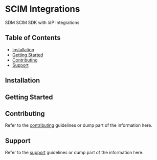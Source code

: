 # SCIM Integrations

SDM SCIM SDK with IdP Integrations

## Table of Contents

- [Installation](#installation)
- [Getting Started](#getting-started)
- [Contributing](#contributing)
- [Support](#support)

## Installation

## Getting Started

## Contributing

Refer to the [contributing](CONTRIBUTING.md) guidelines or dump part of the information here.

## Support

Refer to the [support](SUPPORT.md) guidelines or dump part of the information here.
